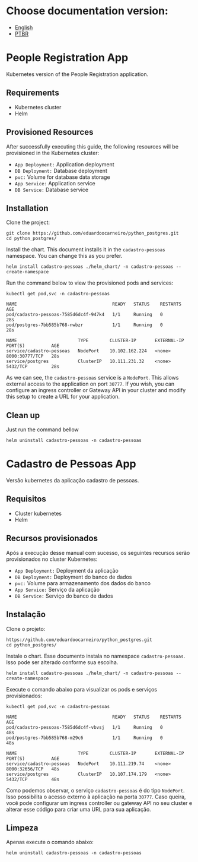 # Choose documentation version:

* [English](#people-registration-app)
* [PTBR](#cadastro-de-pessoas-app)

# People Registration App
Kubernetes version of the People Registration application.

## Requirements

* Kubernetes cluster
* Helm

## Provisioned Resources
After successfully executing this guide, the following resources will be provisioned in the Kubernetes cluster:

* ```App Deployment:``` Application deployment
* ```DB Deployment:``` Database deployment
* ```pvc:``` Volume for database data storage
* ```App Service:``` Application service
* ```DB Service:``` Database service

## Installation
Clone the project:

```
git clone https://github.com/eduardoocarneiro/python_postgres.git
cd python_postgres/
```

Install the chart. This document installs it in the ```cadastro-pessoas``` namespace. You can change this as you prefer.

```
helm install cadastro-pessoas ./helm_chart/ -n cadastro-pessoas --create-namespace
```

Run the command below to view the provisioned pods and services:

```
kubectl get pod,svc -n cadastro-pessoas

NAME                                    READY   STATUS    RESTARTS   AGE
pod/cadastro-pessoas-7585d6dc4f-947k4   1/1     Running   0          28s
pod/postgres-7bb585b768-nwbzr           1/1     Running   0          28s

NAME                       TYPE        CLUSTER-IP       EXTERNAL-IP   PORT(S)          AGE
service/cadastro-pessoas   NodePort    10.102.162.224   <none>        8000:30777/TCP   28s
service/postgres           ClusterIP   10.111.231.32    <none>        5432/TCP         28s
```

As we can see, the ```cadastro-pessoas``` service is a ```NodePort```. This allows external access to the application on port ```30777```. If you wish, you can configure an ingress controller or Gateway API in your cluster and modify this setup to create a URL for your application.

## Clean up
Just run the command bellow

```
helm uninstall cadastro-pessoas -n cadastro-pessoas
```

# Cadastro de Pessoas App
Versão kubernetes da aplicação cadastro de pessoas.

## Requisitos

* Cluster kubernetes
* Helm

## Recursos provisionados
Após a execução desse manual com sucesso, os seguintes recursos serão provisionados no cluster Kubernetes:

* ```App Deployment:``` Deployment da aplicação
* ```DB Deployment:``` Deployment do banco de dados
* ```pvc:``` Volume para armazenamento dos dados do banco
* ```App Service:``` Serviço da aplicação
* ```DB Service:``` Serviço do banco de dados

## Instalação
Clone o projeto:

```
https://github.com/eduardoocarneiro/python_postgres.git
cd python_postgres/
```

Instale o chart. Esse documento instala no namespace ```cadastro-pessoas```. Isso pode ser alterado conforme sua escolha.

```
helm install cadastro-pessoas ./helm_chart/ -n cadastro-pessoas --create-namespace
```

Execute o comando abaixo para visualizar os pods e serviços provisionados:

```
kubectl get pod,svc -n cadastro-pessoas

NAME                                    READY   STATUS    RESTARTS   AGE
pod/cadastro-pessoas-7585d6dc4f-vbvsj   1/1     Running   0          48s
pod/postgres-7bb585b768-m29c6           1/1     Running   0          48s

NAME                       TYPE        CLUSTER-IP       EXTERNAL-IP   PORT(S)          AGE
service/cadastro-pessoas   NodePort    10.111.219.74    <none>        8000:32656/TCP   48s
service/postgres           ClusterIP   10.107.174.179   <none>        5432/TCP         48s
```

Como podemos observar, o serviço ```cadastro-pessoas``` é do tipo ```NodePort```. Isso possibilita o acesso externo à aplicação na porta ```30777```. Caso queira, você pode configurar um ingress controller ou gateway API no seu cluster e alterar esse código para criar uma URL para sua aplicação.

## Limpeza
Apenas execute o comando abaixo:

```
helm uninstall cadastro-pessoas -n cadastro-pessoas
```